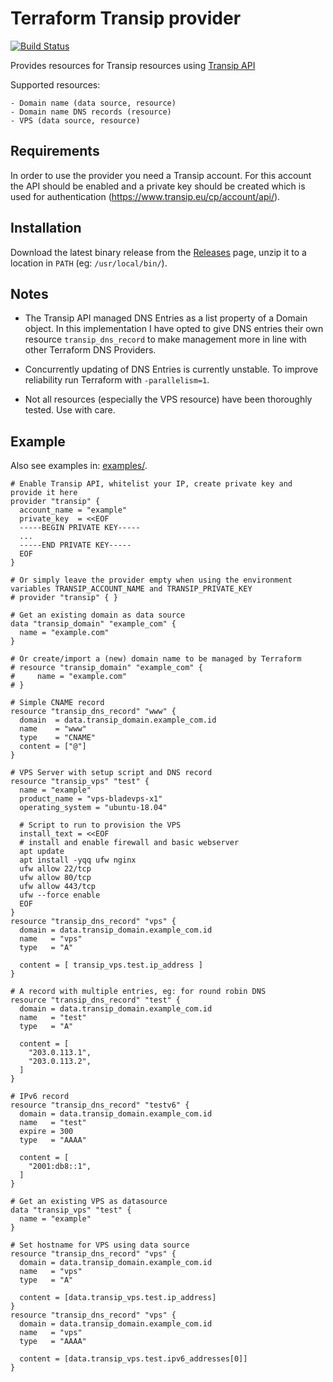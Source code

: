 # Terraform Transip provider

[![Build Status](https://travis-ci.org/aequitas/terraform-provider-transip.svg?branch=master)](https://travis-ci.org/aequitas/terraform-provider-transip)

Provides resources for Transip resources using [Transip API](https://www.transip.eu/transip/api/)

Supported resources:

    - Domain name (data source, resource)
    - Domain name DNS records (resource)
    - VPS (data source, resource)

## Requirements

In order to use the provider you need a Transip account. For this account the API should be enabled and a private key should be created which is used for authentication (https://www.transip.eu/cp/account/api/).

## Installation

Download the latest binary release from the [Releases](https://github.com/aequitas/terraform-provider-transip/releases) page, unzip it to a location in `PATH` (eg: `/usr/local/bin/`).

## Notes

- The Transip API managed DNS Entries as a list property of a Domain object. In this implementation I have opted to give DNS entries their own resource `transip_dns_record` to make management more in line with other Terraform DNS Providers.

- Concurrently updating of DNS Entries is currently unstable. To improve reliability run Terraform with `-parallelism=1`.

- Not all resources (especially the VPS resource) have been thoroughly tested. Use with care.

## Example

Also see examples in: [examples/](https://github.com/aequitas/terraform-provider-transip/tree/master/examples).

```hcl
# Enable Transip API, whitelist your IP, create private key and provide it here
provider "transip" {
  account_name = "example"
  private_key  = <<EOF
  -----BEGIN PRIVATE KEY-----
  ...
  -----END PRIVATE KEY-----
  EOF
}

# Or simply leave the provider empty when using the environment variables TRANSIP_ACCOUNT_NAME and TRANSIP_PRIVATE_KEY
# provider "transip" { }

# Get an existing domain as data source
data "transip_domain" "example_com" {
  name = "example.com"
}

# Or create/import a (new) domain name to be managed by Terraform
# resource "transip_domain" "example_com" {
#     name = "example.com"
# }

# Simple CNAME record
resource "transip_dns_record" "www" {
  domain  = data.transip_domain.example_com.id
  name    = "www"
  type    = "CNAME"
  content = ["@"]
}

# VPS Server with setup script and DNS record
resource "transip_vps" "test" {
  name = "example"
  product_name = "vps-bladevps-x1"
  operating_system = "ubuntu-18.04"

  # Script to run to provision the VPS
  install_text = <<EOF
  # install and enable firewall and basic webserver
  apt update
  apt install -yqq ufw nginx
  ufw allow 22/tcp
  ufw allow 80/tcp
  ufw allow 443/tcp
  ufw --force enable
  EOF
}
resource "transip_dns_record" "vps" {
  domain = data.transip_domain.example_com.id
  name   = "vps"
  type   = "A"

  content = [ transip_vps.test.ip_address ]
}

# A record with multiple entries, eg: for round robin DNS
resource "transip_dns_record" "test" {
  domain = data.transip_domain.example_com.id
  name   = "test"
  type   = "A"

  content = [
    "203.0.113.1",
    "203.0.113.2",
  ]
}

# IPv6 record
resource "transip_dns_record" "testv6" {
  domain = data.transip_domain.example_com.id
  name   = "test"
  expire = 300
  type   = "AAAA"

  content = [
    "2001:db8::1",
  ]
}

# Get an existing VPS as datasource
data "transip_vps" "test" {
  name = "example"
}

# Set hostname for VPS using data source
resource "transip_dns_record" "vps" {
  domain = data.transip_domain.example_com.id
  name   = "vps"
  type   = "A"

  content = [data.transip_vps.test.ip_address]
}
resource "transip_dns_record" "vps" {
  domain = data.transip_domain.example_com.id
  name   = "vps"
  type   = "AAAA"

  content = [data.transip_vps.test.ipv6_addresses[0]]
}
```
